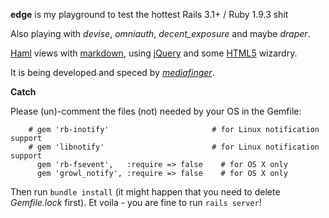 **edge** is my playground to test the hottest Rails 3.1+ / Ruby 1.9.3 shit

Also playing with *devise*, *omniauth*, *decent_exposure* and maybe *draper*.

[Haml](http://haml-lang.com/) views with [markdown](https://github.com/rtomayko/rdiscount), using [jQuery](http://jquery.com/) and some [HTML5](http://www.w3.org/html/logo/) wizardry.

It is being developed and speced by [_mediafinger_](http://www.mediafinger.com/).


**Catch**

Please (un)-comment the files (not) needed by your OS in the Gemfile:

        # gem 'rb-inotify'                       # for Linux notification support
        # gem 'libnotify'                        # for Linux notification support
          gem 'rb-fsevent',   :require => false    # for OS X only
          gem 'growl_notify', :require => false    # for OS X only
 
Then run `bundle install` (it might happen that you need to delete _Gemfile.lock_ first).
Et voila - you are fine to run `rails server`!

